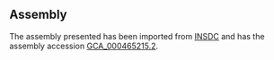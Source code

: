 
Assembly
--------

The assembly presented has been imported from 
[INSDC](http://www.insdc.org) and has the assembly accession
[GCA\_000465215.2](http://www.ebi.ac.uk/ena/data/view/GCA_000465215.2).

